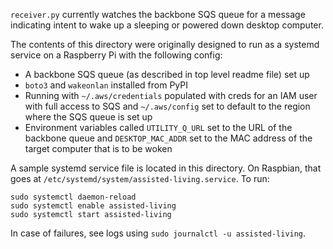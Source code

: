 `receiver.py` currently watches the backbone SQS queue for a message indicating intent to wake up a sleeping or powered down desktop computer.

The contents of this directory were originally designed to run as a systemd service on a Raspberry Pi with the following config:

- A backbone SQS queue (as described in top level readme file) set up
- `boto3` and `wakeonlan` installed from PyPI
- Running with `~/.aws/credentials` populated with creds for an IAM user with full access to SQS and `~/.aws/config` set to default to the region where the SQS queue is set up
- Environment variables called `UTILITY_Q_URL` set to the URL of the backbone queue and `DESKTOP_MAC_ADDR` set to the MAC address of the target computer that is to be woken

A sample systemd service file is located in this directory. On Raspbian, that goes at `/etc/systemd/system/assisted-living.service`. To run:

```
sudo systemctl daemon-reload
sudo systemctl enable assisted-living
sudo systemctl start assisted-living
```

In case of failures, see logs using `sudo journalctl -u assisted-living`.
